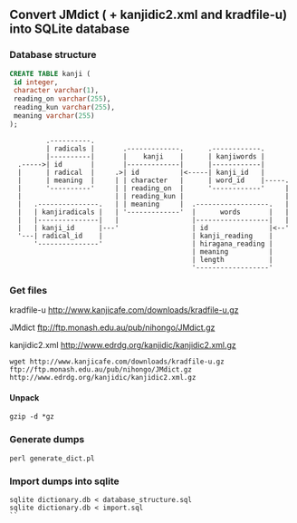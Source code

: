 ## Convert JMdict ( + kanjidic2.xml and kradfile-u) into SQLite database

### Database structure

```sql
CREATE TABLE kanji (
 id integer,
 character varchar(1),
 reading_on varchar(255),
 reading_kun varchar(255),
 meaning varchar(255)
);
```

             .----------.
             | radicals |       .-------------.      .------------.
             |----------|       |    kanji    |      | kanjiwords |
      .----->| id       |       |-------------|      |------------|
      |      | radical  |     .>| id          |<-----| kanji_id   |
      |      | meaning  |     | | character   |      | word_id    |-----.
      |      '----------'     | | reading_on  |      '------------'     |
      |                       | | reading_kun |                         |
      |   .---------------.   | | meaning     |  .------------------.   |
      |   | kanjiradicals |   | '-------------'  |      words       |   |
      |   |---------------|   |                  |------------------|   |
      |   | kanji_id      |---'                  | id               |<--'
      '---| radical_id    |                      | kanji_reading    |
          '---------------'                      | hiragana_reading |
                                                 | meaning          |
                                                 | length           |
                                                 '------------------'

### Get files

kradfile-u http://www.kanjicafe.com/downloads/kradfile-u.gz

JMdict ftp://ftp.monash.edu.au/pub/nihongo/JMdict.gz

kanjidic2.xml http://www.edrdg.org/kanjidic/kanjidic2.xml.gz

```
wget http://www.kanjicafe.com/downloads/kradfile-u.gz ftp://ftp.monash.edu.au/pub/nihongo/JMdict.gz http://www.edrdg.org/kanjidic/kanjidic2.xml.gz
```

#### Unpack

`
gzip -d *gz
`

### Generate dumps

`
perl generate_dict.pl
`

### Import dumps into sqlite

```
sqlite dictionary.db < database_structure.sql
sqlite dictionary.db < import.sql 
``
